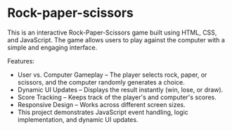 ﻿# Rock-paper-scissors

This is an interactive Rock-Paper-Scissors game built using HTML, CSS, and JavaScript. The game allows users to play against the computer with a simple and engaging interface.

Features:
- User vs. Computer Gameplay – The player selects rock, paper, or scissors, and the computer randomly generates a choice.
- Dynamic UI Updates – Displays the result instantly (win, lose, or draw).
- Score Tracking – Keeps track of the player's and computer's scores.
- Responsive Design – Works across different screen sizes.
- This project demonstrates JavaScript event handling, logic implementation, and dynamic UI updates.
